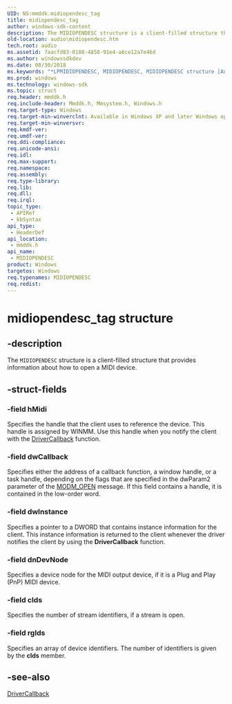 ```yaml
---
UID: NS:mmddk.midiopendesc_tag
title: midiopendesc_tag
author: windows-sdk-content
description: The MIDIOPENDESC structure is a client-filled structure that provides information about how to open a MIDI device.
old-location: audio\midiopendesc.htm
tech.root: audio
ms.assetid: 7aacfd83-0188-4858-91e4-a6ce12a7e46d
ms.author: windowssdkdev
ms.date: 08/30/2018
ms.keywords: "*LPMIDIOPENDESC, MIDIOPENDESC, MIDIOPENDESC structure [Audio Devices], aud-prop_47abc723-0254-493a-9bc0-ac9faa73a2e8.xml, audio.midiopendesc, midiopendesc_tag, mmddk/MIDIOPENDESC"
ms.prod: windows
ms.technology: windows-sdk
ms.topic: struct
req.header: mmddk.h
req.include-header: Mmddk.h, Mmsystem.h, Windows.h
req.target-type: Windows
req.target-min-winverclnt: Available in Windows XP and later Windows operating systems.
req.target-min-winversvr: 
req.kmdf-ver: 
req.umdf-ver: 
req.ddi-compliance: 
req.unicode-ansi: 
req.idl: 
req.max-support: 
req.namespace: 
req.assembly: 
req.type-library: 
req.lib: 
req.dll: 
req.irql: 
topic_type:
 - APIRef
 - kbSyntax
api_type:
 - HeaderDef
api_location:
 - mmddk.h
api_name:
 - MIDIOPENDESC
product: Windows
targetos: Windows
req.typenames: MIDIOPENDESC
req.redist: 
---
```


# midiopendesc_tag structure


## -description


The <code>MIDIOPENDESC</code> structure is a client-filled structure that provides information about how to open a MIDI device.


## -struct-fields




### -field hMidi

Specifies the handle that the client uses to reference the device. This handle is assigned by WINMM. Use this handle when you notify the client with the <a href="http://go.microsoft.com/fwlink/p/?linkid=142261">DriverCallback</a> function.


### -field dwCallback

Specifies either the address of a callback function, a window handle, or a task handle, depending on the flags that are specified in the dwParam2 parameter of the <a href="https://msdn.microsoft.com/9a0b4bb8-15fd-48d4-8840-c0c7b4a5a460">MODM_OPEN</a> message. If this field contains a handle, it is contained in the low-order word.


### -field dwInstance

Specifies a pointer to a DWORD that contains instance information for the client. This instance information is returned to the client whenever the driver notifies the client by using the <b>DriverCallback</b> function.


### -field dnDevNode

Specifies a device node for the MIDI output device, if it is a Plug and Play (PnP) MIDI device.


### -field cIds

Specifies the number of stream identifiers, if a stream is open.


### -field rgIds

Specifies an array of device identifiers. The number of identifiers is given by the <b>cIds</b> member.


## -see-also




<a href="http://go.microsoft.com/fwlink/p/?linkid=142261">DriverCallback</a>
 

 

